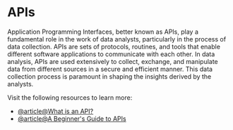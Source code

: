 # APIs

Application Programming Interfaces, better known as APIs, play a fundamental role in the work of data analysts, particularly in the process of data collection. APIs are sets of protocols, routines, and tools that enable different software applications to communicate with each other. In data analysis, APIs are used extensively to collect, exchange, and manipulate data from different sources in a secure and efficient manner. This data collection process is paramount in shaping the insights derived by the analysts.

Visit the following resources to learn more:

- [@article@What is an API?](https://aws.amazon.com/what-is/api/)
- [@article@A Beginner's Guide to APIs](https://www.postman.com/what-is-an-api/)